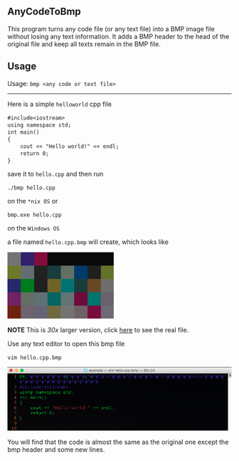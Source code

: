 ## AnyCodeToBmp
This program turns any code file (or any text file) into a BMP image file without losing any text information. It adds a BMP header to the head of the original file and keep all texts remain in the BMP file.

## Usage
Usage:
`bmp <any code or text file>`

---
Here is a simple `helloworld` cpp file

```
#include<iostream>
using namespace std;
int main()
{
    cout << "Hello world!" << endl;
    return 0;
}
```

save it to `hello.cpp` and then run

```
./bmp hello.cpp
```
on the `*nix OS` or

```
bmp.exe hello.cpp
```
on the `Windows OS` 

a file named `hello.cpp.bmp` will create, which looks like

![helloworld preview](https://github.com/KaitoHH/AnyCodeToBmp/raw/master/hello_prev.png)

**NOTE** This is *30x* larger version, click [here](https://github.com/KaitoHH/AnyCodeToBmp/raw/master/example/hello.cpp.bmp) to see the real file.

Use any text editor to open this bmp file

```
vim hello.cpp.bmp
```

![helloworld vim](https://github.com/KaitoHH/AnyCodeToBmp/raw/master/hello_vim.png)

You will find that the code is almost the same as the original one except the bmp header and some new lines.


